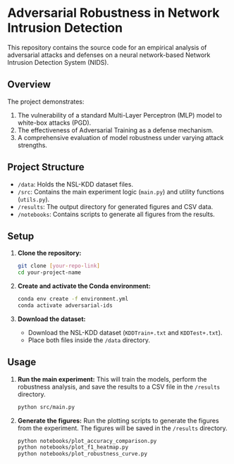 # Adversarial Robustness in Network Intrusion Detection

This repository contains the source code for an empirical analysis of adversarial attacks and defenses on a neural network-based Network Intrusion Detection System (NIDS).

## Overview

The project demonstrates:
1.  The vulnerability of a standard Multi-Layer Perceptron (MLP) model to white-box attacks (PGD).
2.  The effectiveness of Adversarial Training as a defense mechanism.
3.  A comprehensive evaluation of model robustness under varying attack strengths.

## Project Structure

-   `/data`: Holds the NSL-KDD dataset files.
-   `/src`: Contains the main experiment logic (`main.py`) and utility functions (`utils.py`).
-   `/results`: The output directory for generated figures and CSV data.
-   `/notebooks`: Contains scripts to generate all figures from the results.

## Setup

1.  **Clone the repository:**
    ```bash
    git clone [your-repo-link]
    cd your-project-name
    ```

2.  **Create and activate the Conda environment:**
    ```bash
    conda env create -f environment.yml
    conda activate adversarial-ids
    ```

3.  **Download the dataset:**
    -   Download the NSL-KDD dataset (`KDDTrain+.txt` and `KDDTest+.txt`).
    -   Place both files inside the `/data` directory.

## Usage

1.  **Run the main experiment:**
    This will train the models, perform the robustness analysis, and save the results to a CSV file in the `/results` directory.
    ```bash
    python src/main.py
    ```

2.  **Generate the figures:**
    Run the plotting scripts to generate the figures from the experiment. The figures will be saved in the `/results` directory.
    ```bash
    python notebooks/plot_accuracy_comparison.py
    python notebooks/plot_f1_heatmap.py
    python notebooks/plot_robustness_curve.py
    ```

